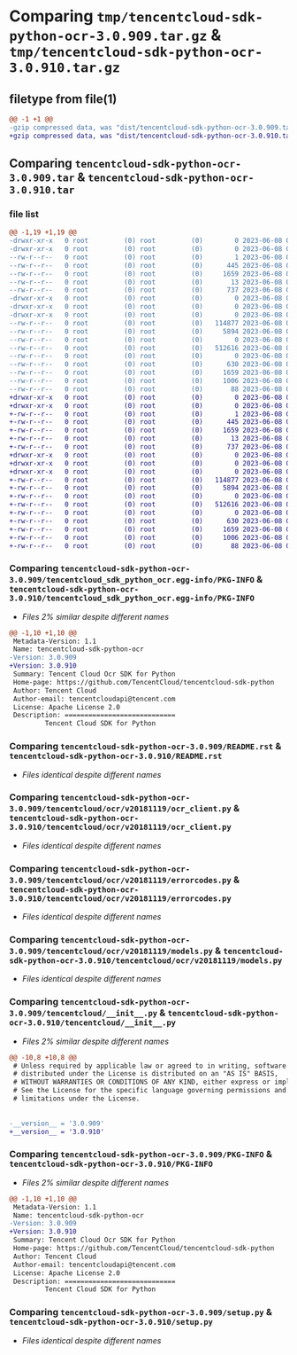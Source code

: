 # Comparing `tmp/tencentcloud-sdk-python-ocr-3.0.909.tar.gz` & `tmp/tencentcloud-sdk-python-ocr-3.0.910.tar.gz`

## filetype from file(1)

```diff
@@ -1 +1 @@
-gzip compressed data, was "dist/tencentcloud-sdk-python-ocr-3.0.909.tar", last modified: Thu Jun  8 00:30:15 2023, max compression
+gzip compressed data, was "dist/tencentcloud-sdk-python-ocr-3.0.910.tar", last modified: Thu Jun  8 09:16:32 2023, max compression
```

## Comparing `tencentcloud-sdk-python-ocr-3.0.909.tar` & `tencentcloud-sdk-python-ocr-3.0.910.tar`

### file list

```diff
@@ -1,19 +1,19 @@
-drwxr-xr-x   0 root         (0) root         (0)        0 2023-06-08 00:30:15.000000 tencentcloud-sdk-python-ocr-3.0.909/
-drwxr-xr-x   0 root         (0) root         (0)        0 2023-06-08 00:30:15.000000 tencentcloud-sdk-python-ocr-3.0.909/tencentcloud_sdk_python_ocr.egg-info/
--rw-r--r--   0 root         (0) root         (0)        1 2023-06-08 00:30:15.000000 tencentcloud-sdk-python-ocr-3.0.909/tencentcloud_sdk_python_ocr.egg-info/dependency_links.txt
--rw-r--r--   0 root         (0) root         (0)      445 2023-06-08 00:30:15.000000 tencentcloud-sdk-python-ocr-3.0.909/tencentcloud_sdk_python_ocr.egg-info/SOURCES.txt
--rw-r--r--   0 root         (0) root         (0)     1659 2023-06-08 00:30:15.000000 tencentcloud-sdk-python-ocr-3.0.909/tencentcloud_sdk_python_ocr.egg-info/PKG-INFO
--rw-r--r--   0 root         (0) root         (0)       13 2023-06-08 00:30:15.000000 tencentcloud-sdk-python-ocr-3.0.909/tencentcloud_sdk_python_ocr.egg-info/top_level.txt
--rw-r--r--   0 root         (0) root         (0)      737 2023-06-08 00:30:15.000000 tencentcloud-sdk-python-ocr-3.0.909/README.rst
-drwxr-xr-x   0 root         (0) root         (0)        0 2023-06-08 00:30:15.000000 tencentcloud-sdk-python-ocr-3.0.909/tencentcloud/
-drwxr-xr-x   0 root         (0) root         (0)        0 2023-06-08 00:30:15.000000 tencentcloud-sdk-python-ocr-3.0.909/tencentcloud/ocr/
-drwxr-xr-x   0 root         (0) root         (0)        0 2023-06-08 00:30:15.000000 tencentcloud-sdk-python-ocr-3.0.909/tencentcloud/ocr/v20181119/
--rw-r--r--   0 root         (0) root         (0)   114877 2023-06-08 00:30:15.000000 tencentcloud-sdk-python-ocr-3.0.909/tencentcloud/ocr/v20181119/ocr_client.py
--rw-r--r--   0 root         (0) root         (0)     5894 2023-06-08 00:30:15.000000 tencentcloud-sdk-python-ocr-3.0.909/tencentcloud/ocr/v20181119/errorcodes.py
--rw-r--r--   0 root         (0) root         (0)        0 2023-06-08 00:30:15.000000 tencentcloud-sdk-python-ocr-3.0.909/tencentcloud/ocr/v20181119/__init__.py
--rw-r--r--   0 root         (0) root         (0)   512616 2023-06-08 00:30:15.000000 tencentcloud-sdk-python-ocr-3.0.909/tencentcloud/ocr/v20181119/models.py
--rw-r--r--   0 root         (0) root         (0)        0 2023-06-08 00:30:15.000000 tencentcloud-sdk-python-ocr-3.0.909/tencentcloud/ocr/__init__.py
--rw-r--r--   0 root         (0) root         (0)      630 2023-06-08 00:30:15.000000 tencentcloud-sdk-python-ocr-3.0.909/tencentcloud/__init__.py
--rw-r--r--   0 root         (0) root         (0)     1659 2023-06-08 00:30:15.000000 tencentcloud-sdk-python-ocr-3.0.909/PKG-INFO
--rw-r--r--   0 root         (0) root         (0)     1006 2023-06-08 00:30:15.000000 tencentcloud-sdk-python-ocr-3.0.909/setup.py
--rw-r--r--   0 root         (0) root         (0)       88 2023-06-08 00:30:15.000000 tencentcloud-sdk-python-ocr-3.0.909/setup.cfg
+drwxr-xr-x   0 root         (0) root         (0)        0 2023-06-08 09:16:32.000000 tencentcloud-sdk-python-ocr-3.0.910/
+drwxr-xr-x   0 root         (0) root         (0)        0 2023-06-08 09:16:32.000000 tencentcloud-sdk-python-ocr-3.0.910/tencentcloud_sdk_python_ocr.egg-info/
+-rw-r--r--   0 root         (0) root         (0)        1 2023-06-08 09:16:32.000000 tencentcloud-sdk-python-ocr-3.0.910/tencentcloud_sdk_python_ocr.egg-info/dependency_links.txt
+-rw-r--r--   0 root         (0) root         (0)      445 2023-06-08 09:16:32.000000 tencentcloud-sdk-python-ocr-3.0.910/tencentcloud_sdk_python_ocr.egg-info/SOURCES.txt
+-rw-r--r--   0 root         (0) root         (0)     1659 2023-06-08 09:16:32.000000 tencentcloud-sdk-python-ocr-3.0.910/tencentcloud_sdk_python_ocr.egg-info/PKG-INFO
+-rw-r--r--   0 root         (0) root         (0)       13 2023-06-08 09:16:32.000000 tencentcloud-sdk-python-ocr-3.0.910/tencentcloud_sdk_python_ocr.egg-info/top_level.txt
+-rw-r--r--   0 root         (0) root         (0)      737 2023-06-08 09:16:32.000000 tencentcloud-sdk-python-ocr-3.0.910/README.rst
+drwxr-xr-x   0 root         (0) root         (0)        0 2023-06-08 09:16:32.000000 tencentcloud-sdk-python-ocr-3.0.910/tencentcloud/
+drwxr-xr-x   0 root         (0) root         (0)        0 2023-06-08 09:16:32.000000 tencentcloud-sdk-python-ocr-3.0.910/tencentcloud/ocr/
+drwxr-xr-x   0 root         (0) root         (0)        0 2023-06-08 09:16:32.000000 tencentcloud-sdk-python-ocr-3.0.910/tencentcloud/ocr/v20181119/
+-rw-r--r--   0 root         (0) root         (0)   114877 2023-06-08 09:16:32.000000 tencentcloud-sdk-python-ocr-3.0.910/tencentcloud/ocr/v20181119/ocr_client.py
+-rw-r--r--   0 root         (0) root         (0)     5894 2023-06-08 09:16:32.000000 tencentcloud-sdk-python-ocr-3.0.910/tencentcloud/ocr/v20181119/errorcodes.py
+-rw-r--r--   0 root         (0) root         (0)        0 2023-06-08 09:16:32.000000 tencentcloud-sdk-python-ocr-3.0.910/tencentcloud/ocr/v20181119/__init__.py
+-rw-r--r--   0 root         (0) root         (0)   512616 2023-06-08 09:16:32.000000 tencentcloud-sdk-python-ocr-3.0.910/tencentcloud/ocr/v20181119/models.py
+-rw-r--r--   0 root         (0) root         (0)        0 2023-06-08 09:16:32.000000 tencentcloud-sdk-python-ocr-3.0.910/tencentcloud/ocr/__init__.py
+-rw-r--r--   0 root         (0) root         (0)      630 2023-06-08 09:16:32.000000 tencentcloud-sdk-python-ocr-3.0.910/tencentcloud/__init__.py
+-rw-r--r--   0 root         (0) root         (0)     1659 2023-06-08 09:16:32.000000 tencentcloud-sdk-python-ocr-3.0.910/PKG-INFO
+-rw-r--r--   0 root         (0) root         (0)     1006 2023-06-08 09:16:32.000000 tencentcloud-sdk-python-ocr-3.0.910/setup.py
+-rw-r--r--   0 root         (0) root         (0)       88 2023-06-08 09:16:32.000000 tencentcloud-sdk-python-ocr-3.0.910/setup.cfg
```

### Comparing `tencentcloud-sdk-python-ocr-3.0.909/tencentcloud_sdk_python_ocr.egg-info/PKG-INFO` & `tencentcloud-sdk-python-ocr-3.0.910/tencentcloud_sdk_python_ocr.egg-info/PKG-INFO`

 * *Files 2% similar despite different names*

```diff
@@ -1,10 +1,10 @@
 Metadata-Version: 1.1
 Name: tencentcloud-sdk-python-ocr
-Version: 3.0.909
+Version: 3.0.910
 Summary: Tencent Cloud Ocr SDK for Python
 Home-page: https://github.com/TencentCloud/tencentcloud-sdk-python
 Author: Tencent Cloud
 Author-email: tencentcloudapi@tencent.com
 License: Apache License 2.0
 Description: ============================
         Tencent Cloud SDK for Python
```

### Comparing `tencentcloud-sdk-python-ocr-3.0.909/README.rst` & `tencentcloud-sdk-python-ocr-3.0.910/README.rst`

 * *Files identical despite different names*

### Comparing `tencentcloud-sdk-python-ocr-3.0.909/tencentcloud/ocr/v20181119/ocr_client.py` & `tencentcloud-sdk-python-ocr-3.0.910/tencentcloud/ocr/v20181119/ocr_client.py`

 * *Files identical despite different names*

### Comparing `tencentcloud-sdk-python-ocr-3.0.909/tencentcloud/ocr/v20181119/errorcodes.py` & `tencentcloud-sdk-python-ocr-3.0.910/tencentcloud/ocr/v20181119/errorcodes.py`

 * *Files identical despite different names*

### Comparing `tencentcloud-sdk-python-ocr-3.0.909/tencentcloud/ocr/v20181119/models.py` & `tencentcloud-sdk-python-ocr-3.0.910/tencentcloud/ocr/v20181119/models.py`

 * *Files identical despite different names*

### Comparing `tencentcloud-sdk-python-ocr-3.0.909/tencentcloud/__init__.py` & `tencentcloud-sdk-python-ocr-3.0.910/tencentcloud/__init__.py`

 * *Files 2% similar despite different names*

```diff
@@ -10,8 +10,8 @@
 # Unless required by applicable law or agreed to in writing, software
 # distributed under the License is distributed on an "AS IS" BASIS,
 # WITHOUT WARRANTIES OR CONDITIONS OF ANY KIND, either express or implied.
 # See the License for the specific language governing permissions and
 # limitations under the License.
 
 
-__version__ = '3.0.909'
+__version__ = '3.0.910'
```

### Comparing `tencentcloud-sdk-python-ocr-3.0.909/PKG-INFO` & `tencentcloud-sdk-python-ocr-3.0.910/PKG-INFO`

 * *Files 2% similar despite different names*

```diff
@@ -1,10 +1,10 @@
 Metadata-Version: 1.1
 Name: tencentcloud-sdk-python-ocr
-Version: 3.0.909
+Version: 3.0.910
 Summary: Tencent Cloud Ocr SDK for Python
 Home-page: https://github.com/TencentCloud/tencentcloud-sdk-python
 Author: Tencent Cloud
 Author-email: tencentcloudapi@tencent.com
 License: Apache License 2.0
 Description: ============================
         Tencent Cloud SDK for Python
```

### Comparing `tencentcloud-sdk-python-ocr-3.0.909/setup.py` & `tencentcloud-sdk-python-ocr-3.0.910/setup.py`

 * *Files identical despite different names*

